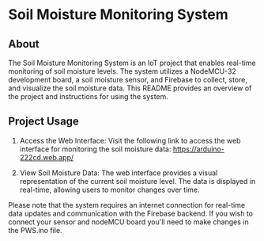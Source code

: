 # Soil Moisture Monitoring System

## About

The Soil Moisture Monitoring System is an IoT project that enables real-time monitoring of soil moisture levels. The system utilizes a NodeMCU-32 development board, a soil moisture sensor, and Firebase to collect, store, and visualize the soil moisture data. This README provides an overview of the project and instructions for using the system.

## Project Usage

1. Access the Web Interface: Visit the following link to access the web interface for monitoring the soil moisture data: https://arduino-222cd.web.app/

2. View Soil Moisture Data: The web interface provides a visual representation of the current soil moisture level. The data is displayed in real-time, allowing users to monitor changes over time.

Please note that the system requires an internet connection for real-time data updates and communication with the Firebase backend. 
If you wish to connect your sensor and nodeMCU board you'll need to make changes in the PWS.ino file.

